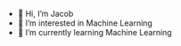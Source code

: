 - 👋 Hi, I’m Jacob
- 👀 I’m interested in Machine Learning
- 🌱 I’m currently learning Machine Learning

